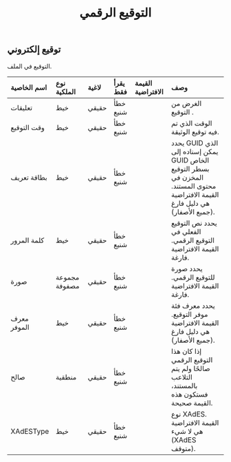 ﻿---
title: التوقيع الرقمي
second_title: Aspose.Cells Cloud Documen
type: docs
url: /ar/specification/model/digitalsignature/
description: "Aspose.Cells مواصفات النموذج السحابي: التوقيع الرقمي. تعامل بسهولة مع Excel ومستندات جداول البيانات الأخرى التي تحتوي على ميزات مثل الفتح والتوليد والتحرير والتقسيم والدمج والمقارنة والتحويل"
weight: 50
---
## **توقيع إلكتروني**

 التوقيع في الملف.

| اسم الخاصية| نوع الملكية| لاغية| يقرأ فقط| القيمة الافتراضية| وصف|
|:- |:- |:- |:- |:- |:- |
| تعليقات| خيط| حقيقي| خطأ شنيع|| الغرض من التوقيع .|
| وقت التوقيع| خيط| حقيقي| خطأ شنيع|| الوقت الذي تم فيه توقيع الوثيقة.|
| بطاقة تعريف| خيط| حقيقي| خطأ شنيع|| يحدد GUID الذي يمكن إسناده إلى GUID الخاص بسطر التوقيع المخزن في محتوى المستند. القيمة الافتراضية هي دليل فارغ (جميع الأصفار).|
| كلمة المرور| خيط| حقيقي| خطأ شنيع|| يحدد نص التوقيع الفعلي في التوقيع الرقمي. القيمة الافتراضية فارغة.|
| صورة|مجموعة مصفوفة<Byte> | حقيقي| خطأ شنيع|| يحدد صورة للتوقيع الرقمي. القيمة الافتراضية فارغة.|
| معرف الموفر| خيط| حقيقي| خطأ شنيع|| يحدد معرف فئة موفر التوقيع. القيمة الافتراضية هي دليل فارغ (جميع الأصفار).|
| صالح| منطقية| حقيقي| خطأ شنيع||إذا كان هذا التوقيع الرقمي صالحًا ولم يتم التلاعب بالمستند، فستكون هذه القيمة صحيحة.|
| XAdESType| خيط| حقيقي| خطأ شنيع|| نوع XAdES. القيمة الافتراضية هي لا شيء (XAdES متوقف).|

